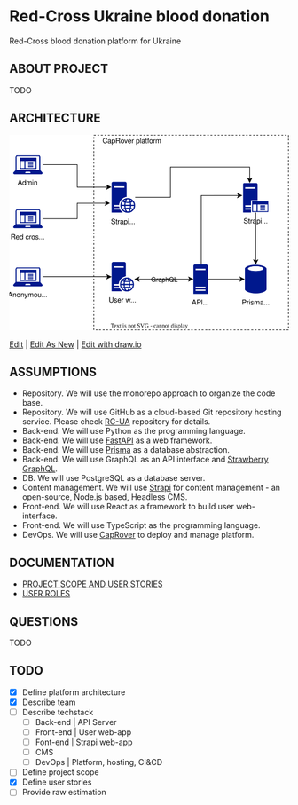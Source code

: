 # Red-Cross Ukraine blood donation

Red-Cross blood donation platform for Ukraine

## ABOUT PROJECT

TODO

## ARCHITECTURE

![RC-UI-ARCHITECTURE](docs/rc-ua-architecture.drawio.svg)

<a href="http://jgraph.github.io/drawio-github/edit-diagram.html?repo=drawio-github&path=docs/rc-ua-architecture.drawio.svg" target="_blank">Edit</a> | <a href="https://app.diagrams.net/#Uhttps%3A%2F%2Fraw.githubusercontent.com%2Fjgraph%2Fdrawio-github%2Fmaster%2Fdocs/rc-ua-architecture.drawio.svg" target="_blank">Edit As New</a> | <a href="https://app.diagrams.net/#Hjgraph%2Fdrawio-github%2Fmaster%2Fdocs/rc-ua-architecture.drawio.svg" target="_blank">Edit with draw.io</a>

## ASSUMPTIONS

- Repository. We will use the monorepo approach to organize the code base.
- Repository. We will use GitHub as a cloud-based Git repository hosting service. Please check [RC-UA](git@github.com:mrPronin/rc-ua.git) repository for details.
- Back-end. We will use Python as the programming language.
- Back-end. We will use [FastAPI](https://github.com/tiangolo/fastapi) as a web framework.
- Back-end. We will use [Prisma](https://www.prisma.io) as a database abstraction.
- Back-end. We will use GraphQL as an API interface and [Strawberry GraphQL](https://github.com/strawberry-graphql/strawberry).
- DB. We will use PostgreSQL as a database server.
- Content management. We will use [Strapi](https://docs.strapi.io) for content management - an open-source, Node.js based, Headless CMS.
- Front-end. We will use React as a framework to build user web-interface.
- Front-end. We will use TypeScript as the programming language.
- DevOps. We will use [CapRover](https://caprover.com) to deploy and manage platform.

## DOCUMENTATION

- [PROJECT SCOPE AND USER STORIES](docs/001-project-scope-user-stories.md)
- [USER ROLES](docs/002-user-roles.md)

## QUESTIONS

TODO

## TODO

- [x] Define platform architecture
- [x] Describe team
- [ ] Describe techstack
  - [ ] Back-end | API Server
  - [ ] Front-end | User web-app
  - [ ] Font-end | Strapi web-app
  - [ ] CMS
  - [ ] DevOps | Platform, hosting, CI&CD
- [ ] Define project scope
- [x] Define user stories
- [ ] Provide raw estimation
